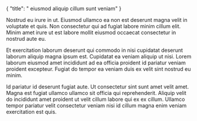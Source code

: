{
  "title": " eiusmod aliquip cillum sunt veniam"
}

Nostrud eu irure in ut. Eiusmod ullamco ea non est deserunt magna velit in voluptate et quis. Non consectetur qui ad fugiat labore minim cillum elit. Minim amet irure ut est labore mollit eiusmod occaecat consectetur in nostrud aute eu.

Et exercitation laborum deserunt qui commodo in nisi cupidatat deserunt laborum aliquip magna ipsum est. Cupidatat ea veniam aliquip ut nisi. Lorem laborum eiusmod amet incididunt ad ea officia proident id pariatur veniam proident excepteur. Fugiat do tempor ea veniam duis ex velit sint nostrud eu minim.

Id pariatur id deserunt fugiat aute. Ut consectetur sint sunt amet velit amet. Magna est fugiat ullamco ullamco sit officia qui reprehenderit. Aliquip velit do incididunt amet proident ut velit cillum labore qui ex ex cillum. Ullamco tempor pariatur velit consectetur veniam nisi id cillum magna enim veniam exercitation est quis.